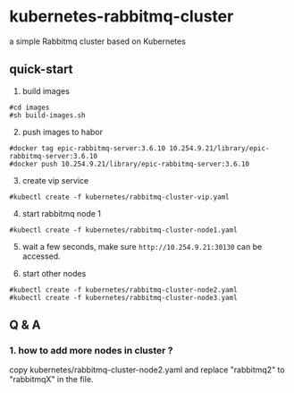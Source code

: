 # kubernetes-rabbitmq-cluster
a simple Rabbitmq cluster based on Kubernetes

## quick-start

1. build images
```
#cd images
#sh build-images.sh
```

2. push images to habor
```
#docker tag epic-rabbitmq-server:3.6.10 10.254.9.21/library/epic-rabbitmq-server:3.6.10
#docker push 10.254.9.21/library/epic-rabbitmq-server:3.6.10
```

3. create vip service
```
#kubectl create -f kubernetes/rabbitmq-cluster-vip.yaml
```

4. start rabbitmq node 1
```
#kubectl create -f kubernetes/rabbitmq-cluster-node1.yaml
```

5. wait a few seconds, make sure ```http://10.254.9.21:30130``` can be accessed.

6. start other nodes
```
#kubectl create -f kubernetes/rabbitmq-cluster-node2.yaml
#kubectl create -f kubernetes/rabbitmq-cluster-node3.yaml
```

## Q & A
### 1. how to add more nodes in cluster ?

copy kubernetes/rabbitmq-cluster-node2.yaml and replace "rabbitmq2" to "rabbitmqX" in the file.


